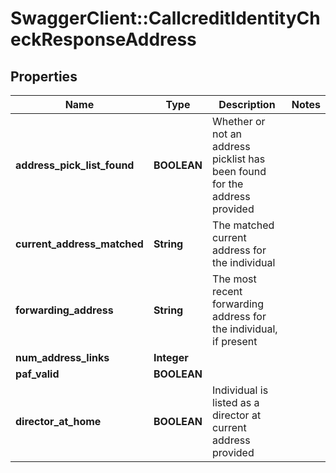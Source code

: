 # SwaggerClient::CallcreditIdentityCheckResponseAddress

## Properties
Name | Type | Description | Notes
------------ | ------------- | ------------- | -------------
**address_pick_list_found** | **BOOLEAN** | Whether or not an address picklist has been found for the address provided | 
**current_address_matched** | **String** | The matched current address for the individual | 
**forwarding_address** | **String** | The most recent forwarding address for the individual, if present | 
**num_address_links** | **Integer** |  | 
**paf_valid** | **BOOLEAN** |  | 
**director_at_home** | **BOOLEAN** | Individual is listed as a director at current address provided | 


